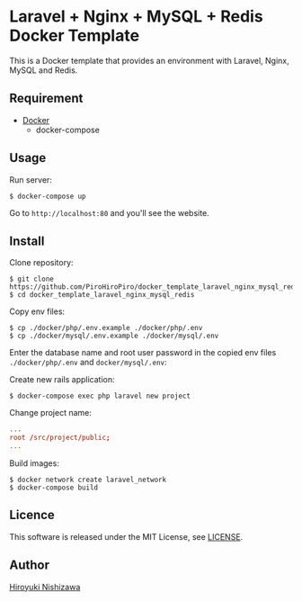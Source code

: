 # Laravel + Nginx + MySQL + Redis Docker Template

This is a Docker template that provides an environment with Laravel, Nginx, MySQL and Redis.

## Requirement

- [Docker](https://www.docker.com/)
  - docker-compose

## Usage

Run server:

```console
$ docker-compose up
```

Go to `http://localhost:80` and you'll see the website.

## Install

Clone repository:

```console
$ git clone https://github.com/PiroHiroPiro/docker_template_laravel_nginx_mysql_redis.git
$ cd docker_template_laravel_nginx_mysql_redis
```

Copy env files:

```console
$ cp ./docker/php/.env.example ./docker/php/.env
$ cp ./docker/mysql/.env.example ./docker/mysql/.env
```

Enter the database name and root user password in the copied env files `./docker/php/.env` and `docker/mysql/.env`:

Create new rails application:

```console
$ docker-compose exec php laravel new project
```

Change project name:

```./docker/nginx/conf/default.conf
...
root /src/project/public;
...
```

Build images:

```console
$ docker network create laravel_network
$ docker-compose build
```

## Licence

This software is released under the MIT License, see [LICENSE](https://github.com/PiroHiroPiro/docker_template_laravel_nginx_mysql_redis/blob/master/LICENSE).

## Author

[Hiroyuki Nishizawa](https://github.com/PiroHiroPiro)
